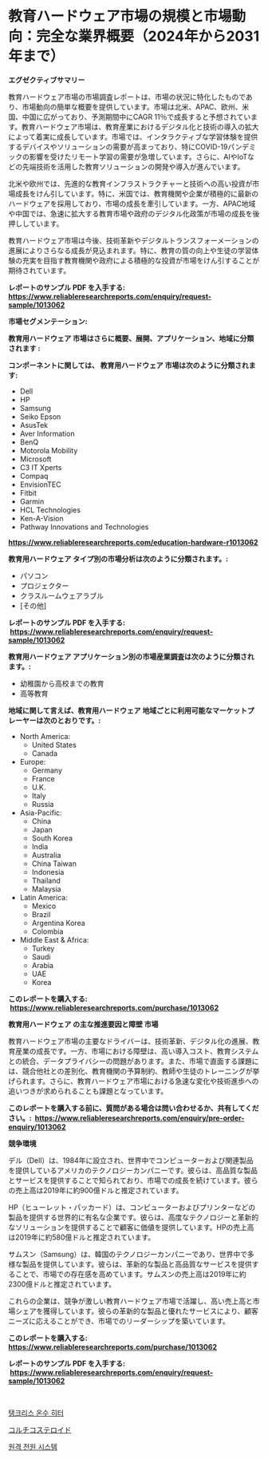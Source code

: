 <p><h1>教育ハードウェア市場の規模と市場動向：完全な業界概要（2024年から2031年まで）</h1></p><p><strong>エグゼクティブサマリー</strong></p>
<p><p>教育ハードウェア市場の市場調査レポートは、市場の状況に特化したものであり、市場動向の簡単な概要を提供しています。市場は北米、APAC、欧州、米国、中国に広がっており、予測期間中にCAGR 11％で成長すると予想されています。教育ハードウェア市場は、教育産業におけるデジタル化と技術の導入の拡大によって着実に成長しています。市場では、インタラクティブな学習体験を提供するデバイスやソリューションの需要が高まっており、特にCOVID-19パンデミックの影響を受けたリモート学習の需要が急増しています。さらに、AIやIoTなどの先端技術を活用した教育ソリューションの開発や導入が進んでいます。</p><p>北米や欧州では、先進的な教育インフラストラクチャーと技術への高い投資が市場成長をけん引しています。特に、米国では、教育機関や企業が積極的に最新のハードウェアを採用しており、市場の成長を牽引しています。一方、APAC地域や中国では、急速に拡大する教育市場や政府のデジタル化政策が市場の成長を後押ししています。</p><p>教育ハードウェア市場は今後、技術革新やデジタルトランスフォーメーションの進展によりさらなる成長が見込まれます。特に、教育の質の向上や生徒の学習体験の充実を目指す教育機関や政府による積極的な投資が市場をけん引することが期待されています。</p></p>
<p><strong>レポートのサンプル PDF を入手する: <a href="https://www.reliableresearchreports.com/enquiry/request-sample/1013062">https://www.reliableresearchreports.com/enquiry/request-sample/1013062</a></strong></p>
<p><strong>市場セグメンテーション:</strong></p>
<p><strong> 教育用ハードウェア 市場はさらに概要、展開、アプリケーション、地域に分類されます :</strong></p>
<p><strong>コンポーネントに関しては、 教育用ハードウェア 市場は次のように分類されます: &nbsp;</strong></p>
<p><ul><li>Dell</li><li>HP</li><li>Samsung</li><li>Seiko Epson</li><li>AsusTek</li><li>Aver Information</li><li>BenQ</li><li>Motorola Mobility</li><li>Microsoft</li><li>C3 IT Xperts</li><li>Compaq</li><li>EnvisionTEC</li><li>Fitbit</li><li>Garmin</li><li>HCL Technologies</li><li>Ken-A-Vision</li><li>Pathway Innovations and Technologies</li></ul></p>
<p><strong><a href="https://www.reliableresearchreports.com/education-hardware-r1013062">https://www.reliableresearchreports.com/education-hardware-r1013062</a></strong></p>
<p><strong> 教育用ハードウェア タイプ別の市場分析は次のように分類されます。:</strong></p>
<p><ul><li>パソコン</li><li>プロジェクター</li><li>クラスルームウェアラブル</li><li>[その他]</li></ul></p>
<p><strong>レポートのサンプル PDF を入手する: &nbsp;<a href="https://www.reliableresearchreports.com/enquiry/request-sample/1013062">https://www.reliableresearchreports.com/enquiry/request-sample/1013062</a></strong></p>
<p><strong> 教育用ハードウェア アプリケーション別の市場産業調査は次のように分類されます。:</strong></p>
<p><ul><li>幼稚園から高校までの教育</li><li>高等教育</li></ul></p>
<p><strong>地域に関して言えば、教育用ハードウェア 地域ごとに利用可能なマーケットプレーヤーは次のとおりです。:</strong></p>
<p><ul>
    <li>
        North America:
        <ul>
            <li>United States</li>
            <li>Canada</li>
        </ul>
    </li>
    <li>
        Europe:
        <ul>
            <li>Germany</li>
            <li>France</li>
            <li>U.K.</li>
            <li>Italy</li>
            <li>Russia</li>
        </ul>
    </li>
    <li>
        Asia-Pacific:
        <ul>
            <li>China</li>
            <li>Japan</li>
            <li>South Korea</li>
            <li>India</li>
            <li>Australia</li>
            <li>China Taiwan</li>
            <li>Indonesia</li>
            <li>Thailand</li>
            <li>Malaysia</li>
        </ul>
    </li>
    <li>
        Latin America:
        <ul>
            <li>Mexico</li>
            <li>Brazil</li>
            <li>Argentina Korea</li>
            <li>Colombia</li>
        </ul>
    </li>
    <li>
        Middle East & Africa:
        <ul>
            <li>Turkey</li>
            <li>Saudi</li>
            <li>Arabia</li>
            <li>UAE</li>
            <li>Korea</li>
        </ul>
    </li>
    </ul></p>
<p><strong>このレポートを購入する: &nbsp;<a href="https://www.reliableresearchreports.com/purchase/1013062">https://www.reliableresearchreports.com/purchase/1013062</a></strong></p>
<p><strong>教育用ハードウェア の主な推進要因と障壁 市場</strong></p>
<p><p>教育ハードウェア市場の主要なドライバーは、技術革新、デジタル化の進展、教育産業の成長です。一方、市場における障壁は、高い導入コスト、教育システムとの統合、データプライバシーの問題があります。また、市場で直面する課題には、競合他社との差別化、教育機関の予算制約、教師や生徒のトレーニングが挙げられます。さらに、教育ハードウェア市場における急速な変化や技術進歩への追いつきが求められることも課題となっています。</p></p>
<p><strong>このレポートを購入する前に、質問がある場合は問い合わせるか、共有してください。:&nbsp; <a href="https://www.reliableresearchreports.com/enquiry/pre-order-enquiry/1013062">https://www.reliableresearchreports.com/enquiry/pre-order-enquiry/1013062</a></strong></p>
<p><strong>競争環境</strong></p>
<p><p>デル（Dell）は、1984年に設立され、世界中でコンピューターおよび関連製品を提供しているアメリカのテクノロジーカンパニーです。彼らは、高品質な製品とサービスを提供することで知られており、市場での成長を続けています。彼らの売上高は2019年に約900億ドルと推定されています。</p><p>HP（ヒューレット・パッカード）は、コンピューターおよびプリンターなどの製品を提供する世界的に有名な企業です。彼らは、高度なテクノロジーと革新的なソリューションを提供することで顧客に価値を提供しています。HPの売上高は2019年に約580億ドルと推定されています。</p><p>サムスン（Samsung）は、韓国のテクノロジーカンパニーであり、世界中で多様な製品を提供しています。彼らは、革新的な製品と高品質なサービスを提供することで、市場での存在感を高めています。サムスンの売上高は2019年に約2300億ドルと推定されています。</p><p>これらの企業は、競争が激しい教育ハードウェア市場で活躍し、高い売上高と市場シェアを獲得しています。彼らの革新的な製品と優れたサービスにより、顧客ニーズに応えることができ、市場でのリーダーシップを築いています。</p></p>
<p><strong>このレポートを購入する: &nbsp; <a href="https://www.reliableresearchreports.com/purchase/1013062">https://www.reliableresearchreports.com/purchase/1013062</a></strong></p>
<p><strong>レポートのサンプル PDF を入手する: &nbsp;<a href="https://www.reliableresearchreports.com/enquiry/request-sample/1013062">https://www.reliableresearchreports.com/enquiry/request-sample/1013062</a></strong><strong></strong></p>
<p>&nbsp;</p>
<p><p><a href="https://medium.com/@garyauer906782023/%EB%AC%B4%ED%83%84%EC%86%8C-%EC%98%A8%EC%88%98%EA%B8%B0-%EC%8B%9C%EC%9E%A5-%EB%B6%84%EC%84%9D-%EA%B8%80%EB%A1%9C%EB%B2%8C-%EC%82%B0%EC%97%85-%EC%A0%84%EB%A7%9D-%EB%B0%8F-%EC%98%88%EC%B8%A1-2024%EB%85%84%EB%B6%80%ED%84%B0-2031%EB%85%84-e8c1d9baab64">탱크리스 온수 히터</a></p><p><a href="https://medium.com/@terrellconn2023/%E3%82%B3%E3%83%AB%E3%83%81%E3%82%B3%E3%82%B9%E3%83%86%E3%83%AD%E3%82%A4%E3%83%89%E5%B8%82%E5%A0%B4%E3%83%AC%E3%83%9D%E3%83%BC%E3%83%88%E3%81%AF-%E3%81%93%E3%81%AE%E5%B8%82%E5%A0%B4%E3%81%AE%E6%9C%80%E6%96%B0%E3%81%AE%E3%83%88%E3%83%AC%E3%83%B3%E3%83%89%E3%81%A8%E6%88%90%E9%95%B7%E6%A9%9F%E4%BC%9A%E3%82%92%E6%98%8E%E3%82%89%E3%81%8B%E3%81%AB%E3%81%97%E3%81%A6%E3%81%84%E3%81%BE%E3%81%99-a678c22f564e">コルチコステロイド</a></p><p><a href="https://medium.com/@bubblebutt879567/%EC%9B%90%EA%B2%A9-%EC%A0%84%EC%9B%90-%EC%8B%9C%EC%8A%A4%ED%85%9C-%EC%8B%9C%EC%9E%A5-%EB%8F%99%ED%96%A5-%EB%B0%8F-%EC%8B%9C%EC%9E%A5-%EB%B6%84%EC%84%9D%EC%9D%80-2024-2031%EB%85%84-%EA%B8%B0%EA%B0%84%EC%9D%84-%EC%98%88%EC%83%81%ED%95%A9%EB%8B%88%EB%8B%A4-2291334ba7b8">원격 전원 시스템</a></p></p>